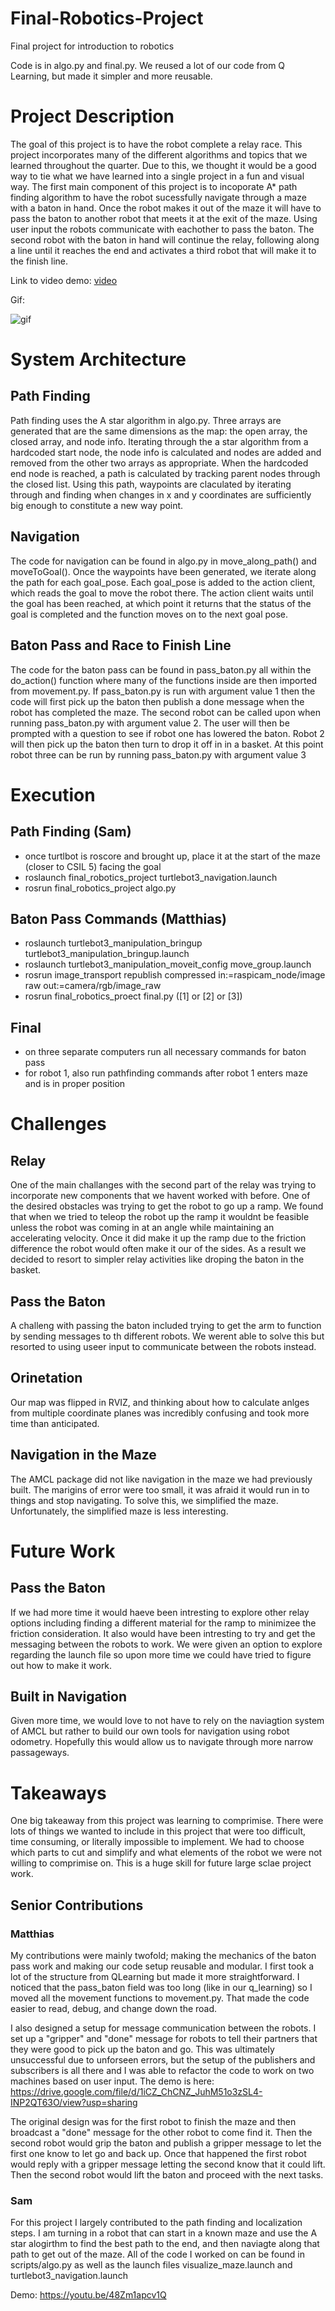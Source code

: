# Final-Robotics-Project
Final project for introduction to robotics

Code is in algo.py and final.py.  We reused a lot of our code from Q Learning, but made it simpler and more reusable.

# Project Description
The goal of this project is to have the robot complete a relay race. This project incorporates many of the different algorithms and topics that we learned throughout the quarter. Due to this, we thought it would be a good way to tie what we have learned into a single project in a fun and visual way. The first main component of this project is to incoporate A* path finding algorithm to have the robot sucessfully navigate through a maze with a baton in hand. Once the robot makes it out of the maze it will have to pass the baton to another robot that meets it at the exit of the maze. Using user input the robots communicate with eachother to pass the baton. The second robot with the baton in hand will continue the relay, following along a line until it reaches the end and activates a third robot that will make it to the finish line. 

Link to video demo:
[video](https://drive.google.com/file/d/1eA4pDETtZJvgu-7c6HNZG-yaTawgXvTW/view?usp=sharing)

Gif:

![gif](https://github.com/snitkin/Final-Robotics-Project/blob/b13ae6a7a652c7ea174794ceef793f2b673d556c/FinalProject.gif)

# System Architecture
## Path Finding

Path finding uses the A star algorithm in algo.py. Three arrays are generated that are the same dimensions as the map: the open array, the closed array, and node info. Iterating through the a star algorithm from a hardcoded start node, the node info is calculated and nodes are added and removed from the other two arrays as appropriate. When the hardcoded end node is reached, a path is calculated by tracking parent nodes through the closed list. Using this path, waypoints are claculated by iterating through and finding when changes in x and y coordinates are sufficiently big enough to constitute a new way point.


## Navigation

The code for navigation can be found in algo.py in move_along_path() and moveToGoal(). Once the waypoints have been generated, we iterate along the path for each goal_pose. Each goal_pose is added to the action client, which reads the goal to move the robot there. The action client waits until the goal has been reached, at which point it returns that the status of the goal is completed and the function moves on to the next goal pose.

## Baton Pass and Race to Finish Line

The code for the baton pass can be found in pass_baton.py all within the do_action() function where many of the functions inside are then imported from movement.py. If pass_baton.py is run with argument value 1 then the code will first pick up the baton then publish a done message when the robot has completed the maze. The second robot can be called upon when running pass_baton.py with argument value 2. The user will then be prompted with a question to see if robot one has lowered the baton. Robot 2 will then pick up the baton then turn to drop it off in in a basket. At this point robot three can be run by running pass_baton.py with argument value 3



# Execution
## Path Finding (Sam)
- once turtlbot is roscore and brought up, 
place it at the start of the maze (closer to CSIL 5) facing the goal
- roslaunch final_robotics_project turtlebot3_navigation.launch
- rosrun final_robotics_project algo.py

## Baton Pass Commands (Matthias)
- roslaunch turtlebot3_manipulation_bringup turtlebot3_manipulation_bringup.launch
- roslaunch turtlebot3_manipulation_moveit_config move_group.launch
- rosrun image_transport republish compressed in:=raspicam_node/image raw       out:=camera/rgb/image_raw
- rosrun final_robotics_proect final.py ([1] or [2] or [3])


## Final
- on three separate computers run all necessary commands for baton pass
- for robot 1, also run pathfinding commands after robot 1 enters maze and is in proper position

# Challenges

## Relay
One of the main challanges with the second part of the relay was trying to incorporate new components that we havent worked with before. One of the desired obstacles was trying to get the robot to go up a ramp. We found that when we tried to teleop the robot up the ramp it wouldnt be feasible unless the robot was coming in at an angle while maintaining an accelerating velocity. Once it did make it up the ramp due to the friction difference the robot would often make it our of the sides. As a result we decided to resort to simpler relay activities like droping the baton in the basket. 
## Pass the Baton 
A challeng with passing the baton included trying to get the arm to function by sending messages to th different robots. We werent able to solve this but resorted to using useer input to communicate between the robots instead. 

## Orinetation

Our map was flipped in RVIZ, and thinking about how to calculate anlges from multiple coordinate planes was incredibly confusing and took more time than anticipated. 

## Navigation in the Maze

The AMCL package did not like navigation in the maze we had previously built. The marigins of error were too small, it was afraid it would run in to things and stop navigating. To solve this, we simplified the maze. Unfortunately, the simplified maze is less interesting.

# Future Work
## Pass the Baton
If we had more time it would haeve been intresting to explore other relay options including finding a different material for the ramp to minimizee the friction consideration.
It also would have been intresting to try and get the messaging between the robots to work. We were given an option to explore regarding the launch file so upon more time we could have tried to figure out how to make it work. 

## Built in Navigation

Given more time, we would love to not have to rely on the naviagtion system of AMCL but rather to build our own tools for navigation using robot odometry. Hopefully this would allow us to navigate through more narrow passageways.


# Takeaways

One big takeaway from this project was learning to comprimise. There were lots of things we wanted to include in this project that were too difficult, time consuming, or literally impossible to implement. We had to choose which parts to cut and simplify and what elements of the robot we were not willing to comprimise on. This is a huge skill for future large sclae project work. 


## Senior Contributions
### Matthias
My contributions were mainly twofold; making the mechanics of the baton pass work and making our code setup reusable and modular.  I first took a lot of the structure from QLearning but made it more straightforward.  I noticed that the pass_baton field was too long (like in our q_learning) so I moved all the movement functions to movement.py.  That made the code easier to read, debug, and change down the road.

I also designed a setup for message communication between the robots.  I set up a "gripper" and "done" message for robots to tell their partners that they were good to pick up the baton and go.  This was ultimately unsuccessful due to unforseen errors, but the setup of the publishers and subscribers is all there and I was able to refactor the code to work on two machines based on user input.  The demo is here:
https://drive.google.com/file/d/1iCZ_ChCNZ_JuhM51o3zSL4-INP2QT63O/view?usp=sharing 

The original design was for the first robot to finish the maze and then broadcast a "done" message for the other robot to come find it.  Then the second robot would grip the baton and publish a gripper message to let the first one know to let go and back up.  Once that happened the first robot would reply with a gripper message letting the second know that it could lift.  Then the second robot would lift the baton and proceed with the next tasks.

### Sam

For this project I largely contributed to the path finding and localization steps. I am turning in a robot that can start in a known maze and use the A star alogirthm to find the best path to the end, and then naviagte along that path to get out of the maze. All of the code I worked on can be found in scripts/algo.py as well as the launch files visualize_maze.launch and turtlebot3_navigation.launch

Demo: https://youtu.be/48Zm1apcv1Q

